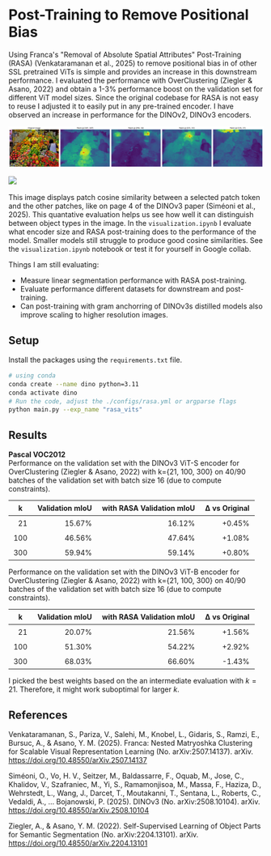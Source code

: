 # Post-Training to Remove Positional Bias
Using Franca's "Removal of Absolute Spatial Attributes" Post-Training (RASA) (Venkataramanan et al., 2025) to remove positional bias in of other SSL pretrained ViTs is simple and provides an increase in this downstream performance. I evaluated the performance with OverClustering (Ziegler & Asano, 2022) and obtain a 1-3% performance boost on the validation set for different ViT model sizes. Since the original codebase for RASA is not easy to reuse I adjusted it to easily put in any pre-trained encoder. I have observed an increase in performance for the DINOv2, DINOv3 encoders.


![](/assets/market_cosine_sim.png?raw=true)

<p>
    <a href= "https://colab.research.google.com/github/RobvanGastel/removing-pos-vit-bias/blob/main/visualization.ipynb">
    <img src="https://colab.research.google.com/assets/colab-badge.svg"/></a>
</p>

This image displays patch cosine similarity between a selected patch token and the other patches, like on page 4 of the DINOv3 paper (Siméoni et al., 2025). This quantative evaluation helps us see how well it can distinguish between object types in the image. In the `visualization.ipynb` I evaluate what encoder size and RASA post-training does to the performance of the model. Smaller models still struggle to produce good cosine similarities. See the `visualization.ipynb` notebook or test it for yourself in Google collab.

Things I am still evaluating:
- Measure linear segmentation performance with RASA post-training.
- Evaluate performance different datasets for downstream and post-training.
- Can post-training with gram anchorring of DINOv3s distilled models also improve scaling to higher resolution images.

## Setup
Install the packages using the `requirements.txt` file.

```bash
# using conda
conda create --name dino python=3.11
conda activate dino
# Run the code, adjust the ./configs/rasa.yml or argparse flags
python main.py --exp_name "rasa_vits"
```

## Results

**Pascal VOC2012** \
Performance on the validation set with the DINOv3 ViT-S encoder for OverClustering (Ziegler & Asano, 2022) with k={21, 100, 300} on 40/90 batches of the validation set with batch size 16 (due to compute constraints).
<table style="margin: auto; border-collapse: collapse;">
  <thead>
    <tr>
      <th style="padding:6px 10px;">k</th>
      <th style="padding:6px 10px;">Validation mIoU</th>
      <th style="padding:6px 10px;">with RASA Validation mIoU</th>
      <th style="padding:6px 10px;">Δ vs Original</th>
    </tr>
  </thead>
  <tbody>
    <tr>
      <td align="right" style="padding:6px 10px;">21</td>
      <td align="right" style="padding:6px 10px;">15.67%</td>
      <td align="right" style="padding:6px 10px;">16.12%</td>
      <td align="right" style="padding:6px 10px;">+0.45%</td>
    </tr>
    <tr>
      <td align="right" style="padding:6px 10px;">100</td>
      <td align="right" style="padding:6px 10px;">46.56%</td>
      <td align="right" style="padding:6px 10px;">47.64%</td>
      <td align="right" style="padding:6px 10px;">+1.08%</td>
    </tr>
    <tr>
      <td align="right" style="padding:6px 10px;">300</td>
      <td align="right" style="padding:6px 10px;">59.94%</td>
      <td align="right" style="padding:6px 10px;">59.14%</td>
      <td align="right" style="padding:6px 10px;">+0.80%</td>
    </tr>
  </tbody>
</table>

Performance on the validation set with the DINOv3 ViT-B encoder for OverClustering (Ziegler & Asano, 2022) with k={21, 100, 300} on 40/90 batches of the validation set with batch size 16 (due to compute constraints).

<table style="margin: auto; border-collapse: collapse;">
  <thead>
    <tr>
      <th style="padding:6px 10px;">k</th>
      <th style="padding:6px 10px;">Validation mIoU</th>
      <th style="padding:6px 10px;">with RASA Validation mIoU</th>
      <th style="padding:6px 10px;">Δ vs Original</th>
    </tr>
  </thead>
  <tbody>
    <tr>
      <td align="right" style="padding:6px 10px;">21</td>
      <td align="right" style="padding:6px 10px;">20.07%</td>
      <td align="right" style="padding:6px 10px;">21.56%</td>
      <td align="right" style="padding:6px 10px;">+1.56%</td>
    </tr>
    <tr>
      <td align="right" style="padding:6px 10px;">100</td>
      <td align="right" style="padding:6px 10px;">51.30%</td>
      <td align="right" style="padding:6px 10px;">54.22%</td>
      <td align="right" style="padding:6px 10px;">+2.92%</td>
    </tr>
    <tr>
      <td align="right" style="padding:6px 10px;">300</td>
      <td align="right" style="padding:6px 10px;">68.03%</td>
      <td align="right" style="padding:6px 10px;">66.60%</td>
      <td align="right" style="padding:6px 10px;">-1.43%</td>
    </tr>
  </tbody>
</table>

I picked the best weights based on the an intermediate evaluation with $k=21$. Therefore, it might work suboptimal for larger $k$. 

## References
Venkataramanan, S., Pariza, V., Salehi, M., Knobel, L., Gidaris, S., Ramzi, E., Bursuc, A., & Asano, Y. M. (2025). Franca: Nested Matryoshka Clustering for Scalable Visual Representation Learning (No. arXiv:2507.14137). arXiv. https://doi.org/10.48550/arXiv.2507.14137

Siméoni, O., Vo, H. V., Seitzer, M., Baldassarre, F., Oquab, M., Jose, C., Khalidov, V., Szafraniec, M., Yi, S., Ramamonjisoa, M., Massa, F., Haziza, D., Wehrstedt, L., Wang, J., Darcet, T., Moutakanni, T., Sentana, L., Roberts, C., Vedaldi, A., … Bojanowski, P. (2025). DINOv3 (No. arXiv:2508.10104). arXiv. https://doi.org/10.48550/arXiv.2508.10104

Ziegler, A., & Asano, Y. M. (2022). Self-Supervised Learning of Object Parts for Semantic Segmentation (No. arXiv:2204.13101). arXiv. https://doi.org/10.48550/arXiv.2204.13101
